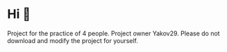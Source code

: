 # Hi 👋
Project for the practice of 4 people. Project owner Yakov29. Please do not download and modify the project for yourself.
